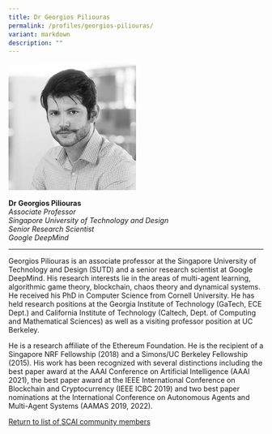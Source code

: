 ```yaml
---
title: Dr Georgios Piliouras
permalink: /profiles/georgios-piliouras/
variant: markdown
description: ""
---
```

<div style="width:50%"><img src="/images/People/georgios_piliouras.jpeg" alt="Dr Georgios Piliouras"></div>

**Dr Georgios Piliouras**<br>*Associate Professor*<br>*Singapore University of Technology and Design*<br>*Senior Research Scientist*<br>*Google DeepMind*<br>

---

Georgios Piliouras is an associate professor at the Singapore University of Technology and Design (SUTD) and a senior research scientist at Google DeepMind. His research interests lie in the areas of multi-agent learning, algorithmic game theory, blockchain, chaos theory and dynamical systems. He received his PhD in Computer Science from Cornell University. He has held research positions at the Georgia Institute of Technology (GaTech, ECE Dept.) and California Institute of Technology (Caltech, Dept. of Computing and Mathematical Sciences) as well as a visiting professor position at UC Berkeley. 

He is a research affiliate of the Ethereum Foundation. He is the recipient of a Singapore NRF Fellowship (2018) and a Simons/UC Berkeley Fellowship (2015). His work has been recognized with several distinctions including the best paper award at the AAAI Conference on Artificial Intelligence (AAAI 2021), the best paper award at the IEEE International Conference on Blockchain and Cryptocurrency (IEEE ICBC 2019) and two best paper nominations at the International Conference on Autonomous Agents and Multi-Agent Systems (AAMAS 2019, 2022).

[Return to list of SCAI community members](/community)